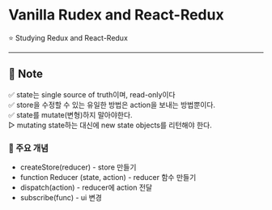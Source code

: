 # Vanilla Rudex and React-Redux

⭐️ Studying Redux and React-Redux

---
## 📝 Note
✅ state는 single source of truth이며, read-only이다 <br>
✅ store을 수정할 수 있는 유일한 방법은 action을 보내는 방법뿐이다.<br>
✅ state를 mutate(변형)하지 말아야한다.<br>
    ▷ mutating state하는 대신에 new state objects를 리턴해야 한다.
<br>
### 🔆 주요 개념
* createStore(reducer) - store 만들기
* function Reducer (state, action) - reducer 함수 만들기
* dispatch(action) - reducer에 action 전달
* subscribe(func) - ui 변경